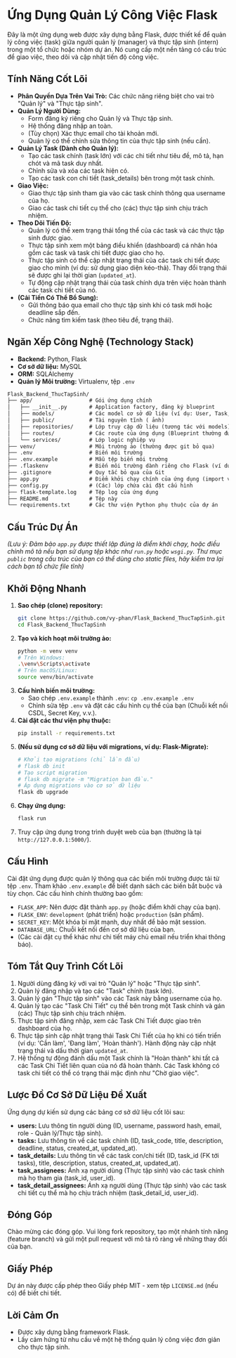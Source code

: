 # Ứng Dụng Quản Lý Công Việc Flask

Đây là một ứng dụng web được xây dựng bằng Flask, được thiết kế để quản lý công việc (task) giữa người quản lý (manager) và thực tập sinh (intern) trong một tổ chức hoặc nhóm dự án. Nó cung cấp một nền tảng có cấu trúc để giao việc, theo dõi và cập nhật tiến độ công việc.

## Tính Năng Cốt Lõi

*   **Phân Quyền Dựa Trên Vai Trò:** Các chức năng riêng biệt cho vai trò "Quản lý" và "Thực tập sinh".
*   **Quản Lý Người Dùng:**
    *   Form đăng ký riêng cho Quản lý và Thực tập sinh.
    *   Hệ thống đăng nhập an toàn.
    *   (Tùy chọn) Xác thực email cho tài khoản mới.
    *   Quản lý có thể chỉnh sửa thông tin của thực tập sinh (nếu cần).
*   **Quản Lý Task (Dành cho Quản lý):**
    *   Tạo các task chính (task lớn) với các chi tiết như tiêu đề, mô tả, hạn chót và mã task duy nhất.
    *   Chỉnh sửa và xóa các task hiện có.
    *   Tạo các task con chi tiết (task\_details) bên trong một task chính.
*   **Giao Việc:**
    *   Giao thực tập sinh tham gia vào các task chính thông qua username của họ.
    *   Giao các task chi tiết cụ thể cho (các) thực tập sinh chịu trách nhiệm.
*   **Theo Dõi Tiến Độ:**
    *   Quản lý có thể xem trạng thái tổng thể của các task và các thực tập sinh được giao.
    *   Thực tập sinh xem một bảng điều khiển (dashboard) cá nhân hóa gồm các task và task chi tiết được giao cho họ.
    *   Thực tập sinh có thể cập nhật trạng thái của các task chi tiết được giao cho mình (ví dụ: sử dụng giao diện kéo-thả). Thay đổi trạng thái sẽ được ghi lại thời gian (`updated_at`).
    *   Tự động cập nhật trạng thái của task chính dựa trên việc hoàn thành các task chi tiết của nó.
*   **(Cải Tiến Có Thể Bổ Sung):**
    *   Gửi thông báo qua email cho thực tập sinh khi có task mới hoặc deadline sắp đến.
    *   Chức năng tìm kiếm task (theo tiêu đề, trạng thái).

## Ngăn Xếp Công Nghệ (Technology Stack)

*   **Backend:** Python, Flask
*   **Cơ sở dữ liệu:**  MySQL 
*   **ORM:** SQLAlchemy
*   **Quản lý Môi trường:** Virtualenv, tệp `.env`



```markdown
Flask_Backend_ThucTapSinh/
├── app/                  # Gói ứng dụng chính
│   ├── __init__.py       # Application factory, đăng ký blueprint
│   ├── models/           # Các model cơ sở dữ liệu (ví dụ: User, Task, TaskDetail)
│   ├── public/           # Tài nguyên tĩnh ( ảnh) 
│   ├── repositories/     # Lớp truy cập dữ liệu (tương tác với models)
│   ├── routes/           # Các route của ứng dụng (Blueprint thường được định nghĩa ở đây)
│   └── services/         # Lớp logic nghiệp vụ
├── venv/                 # Môi trường ảo (thường được git bỏ qua)
├── .env                  # Biến môi trường 
├── .env.example          # Mẫu tệp biến môi trường
├── .flaskenv             # Biến môi trường dành riêng cho Flask (ví dụ: FLASK_APP, FLASK_ENV)
├── .gitignore            # Quy tắc bỏ qua của Git
├── app.py                # Điểm khởi chạy chính của ứng dụng (import và chạy app factory)
├── config.py             # (Các) lớp chứa cài đặt cấu hình
├── flask-template.log    # Tệp log của ứng dụng 
├── README.md             # Tệp này
└── requirements.txt      # Các thư viện Python phụ thuộc của dự án
```


## Cấu Trúc Dự Án
*(Lưu ý: Đảm bảo `app.py` được thiết lập đúng là điểm khởi chạy, hoặc điều chỉnh mô tả nếu bạn sử dụng tệp khác như `run.py` hoặc `wsgi.py`. Thư mục `public` trong cấu trúc của bạn có thể dùng cho static files, hãy kiểm tra lại cách bạn tổ chức file tĩnh)*

## Khởi Động Nhanh

1.  **Sao chép (clone) repository:**
    ```bash
    git clone https://github.com/vy-phan/Flask_Backend_ThucTapSinh.git
    cd Flask_Backend_ThucTapSinh
    ```
2.  **Tạo và kích hoạt môi trường ảo:**
    ```bash
    python -m venv venv
    # Trên Windows:
    .\venv\Scripts\activate
    # Trên macOS/Linux:
    source venv/bin/activate
    ```
3.  **Cấu hình biến môi trường:**
    *   Sao chép `.env.example` thành `.env`: `cp .env.example .env`
    *   Chỉnh sửa tệp `.env` và đặt các cấu hình cụ thể của bạn (Chuỗi kết nối CSDL, Secret Key, v.v.).
4.  **Cài đặt các thư viện phụ thuộc:**
    ```bash
    pip install -r requirements.txt
    ```
5.  **(Nếu sử dụng cơ sở dữ liệu với migrations, ví dụ: Flask-Migrate):**
    ```bash
    # Khởi tạo migrations (chỉ lần đầu)
    # flask db init
    # Tạo script migration
    # flask db migrate -m "Migration ban đầu."
    # Áp dụng migrations vào cơ sở dữ liệu
    flask db upgrade
    ```
6.  **Chạy ứng dụng:**
    ```bash
    flask run
    ```
7.  Truy cập ứng dụng trong trình duyệt web của bạn (thường là tại `http://127.0.0.1:5000/`).

## Cấu Hình

Cài đặt ứng dụng được quản lý thông qua các biến môi trường được tải từ tệp `.env`. Tham khảo `.env.example` để biết danh sách các biến bắt buộc và tùy chọn. Các cấu hình chính thường bao gồm:

*   `FLASK_APP`: Nên được đặt thành `app.py` (hoặc điểm khởi chạy của bạn).
*   `FLASK_ENV`: `development` (phát triển) hoặc `production` (sản phẩm).
*   `SECRET_KEY`: Một khóa bí mật mạnh, duy nhất để bảo mật session.
*   `DATABASE_URL`: Chuỗi kết nối đến cơ sở dữ liệu của bạn.
*   (Các cài đặt cụ thể khác như chi tiết máy chủ email nếu triển khai thông báo).

## Tóm Tắt Quy Trình Cốt Lõi

1.  Người dùng đăng ký với vai trò "Quản lý" hoặc "Thực tập sinh".
2.  Quản lý đăng nhập và tạo các "Task" chính (task lớn).
3.  Quản lý gán "Thực tập sinh" vào các Task này bằng username của họ.
4.  Quản lý tạo các "Task Chi Tiết" cụ thể bên trong một Task chính và gán (các) Thực tập sinh chịu trách nhiệm.
5.  Thực tập sinh đăng nhập, xem các Task Chi Tiết được giao trên dashboard của họ.
6.  Thực tập sinh cập nhật trạng thái Task Chi Tiết của họ khi có tiến triển (ví dụ: 'Cần làm', 'Đang làm', 'Hoàn thành'). Hành động này cập nhật trạng thái và dấu thời gian `updated_at`.
7.  Hệ thống tự động đánh dấu một Task chính là "Hoàn thành" khi tất cả các Task Chi Tiết liên quan của nó đã hoàn thành. Các Task không có task chi tiết có thể có trạng thái mặc định như "Chờ giao việc".

## Lược Đồ Cơ Sở Dữ Liệu Đề Xuất

Ứng dụng dự kiến sử dụng các bảng cơ sở dữ liệu cốt lõi sau:

*   **users:** Lưu thông tin người dùng (ID, username, password hash, email, role - Quản lý/Thực tập sinh).
*   **tasks:** Lưu thông tin về các task chính (ID, task\_code, title, description, deadline, status, created\_at, updated\_at).
*   **task\_details:** Lưu thông tin về các task con/chi tiết (ID, task\_id (FK tới tasks), title, description, status, created\_at, updated\_at).
*   **task\_assignees:** Ánh xạ người dùng (Thực tập sinh) vào các task chính mà họ tham gia (task\_id, user\_id).
*   **task\_detail\_assignees:** Ánh xạ người dùng (Thực tập sinh) vào các task chi tiết cụ thể mà họ chịu trách nhiệm (task\_detail\_id, user\_id).

## Đóng Góp

Chào mừng các đóng góp. Vui lòng fork repository, tạo một nhánh tính năng (feature branch) và gửi một pull request với mô tả rõ ràng về những thay đổi của bạn.

## Giấy Phép

Dự án này được cấp phép theo Giấy phép MIT - xem tệp `LICENSE.md` (nếu có) để biết chi tiết.

## Lời Cảm Ơn

*   Được xây dựng bằng framework Flask.
*   Lấy cảm hứng từ nhu cầu về một hệ thống quản lý công việc đơn giản cho thực tập sinh.